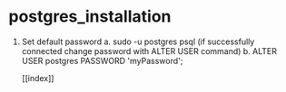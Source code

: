 # postgres_installation

1. Set default password
   a. sudo -u postgres psql (if successfully connected change password with ALTER USER command)
   b. ALTER USER postgres PASSWORD 'myPassword';


   [[index]]